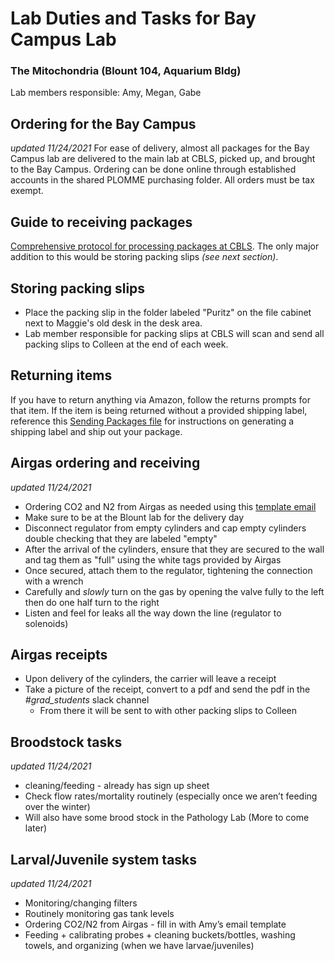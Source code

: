 # Lab Duties and Tasks for Bay Campus Lab
### The Mitochondria (Blount 104, Aquarium Bldg)
Lab members responsible: Amy, Megan, Gabe

## Ordering for the Bay Campus
*updated 11/24/2021*
For ease of delivery, almost all packages for the Bay Campus lab are delivered to the main lab at CBLS, picked up, and brought to the Bay Campus.
Ordering can be done online through established accounts in the shared PLOMME purchasing folder. All orders must be tax exempt.
## Guide to receiving packages
[Comprehensive protocol for processing packages at CBLS](https://github.com/meschedl/PPP-Lab-Resources/blob/master/Protocols_and_Lab_Resources/Lab_Maintenance/Putting_Away_Packages.md). The only major addition to this would be storing packing slips *(see next section)*.
## Storing packing slips
* Place the packing slip in the folder labeled "Puritz" on the file cabinet next to Maggie's old desk in the desk area.
* Lab member responsible for packing slips at CBLS will scan and send all packing slips to Colleen at the end of each week.
## Returning items
If you have to return anything via Amazon, follow the returns prompts for that item. If the item is being returned without a provided shipping label, reference this [Sending Packages file](https://github.com/meschedl/PPP-Lab-Resources/blob/master/Protocols_and_Lab_Resources/Lab_Maintenance/Sending_Packages.md) for instructions on generating a shipping label and ship out your package.

## Airgas ordering and receiving
*updated 11/24/2021*
* Ordering CO2 and N2 from Airgas as needed using this [template email](Airgas_order.md)
* Make sure to be at the Blount lab for the delivery day
* Disconnect regulator from empty cylinders and cap empty cylinders double checking that they are labeled "empty"
* After the arrival of the cylinders, ensure that they are secured to the wall and tag them as "full" using the white tags provided by Airgas
* Once secured, attach them to the regulator, tightening the connection with a wrench
* Carefully and *slowly* turn on the gas by opening the valve fully to the left then do one half turn to the right
* Listen and feel for leaks all the way down the line (regulator to solenoids)
## Airgas receipts
* Upon delivery of the cylinders, the carrier will leave a receipt
* Take a picture of the receipt, convert to a pdf and send the pdf in the *#grad_students* slack channel
  * From there it will be sent to with other packing slips to Colleen

## Broodstock tasks
*updated 11/24/2021*
* cleaning/feeding - already has sign up sheet
* Check flow rates/mortality routinely (especially once we aren’t feeding over the winter)
* Will also have some brood stock in the Pathology Lab (More to come later)

## Larval/Juvenile system tasks
*updated 11/24/2021*
* Monitoring/changing filters
* Routinely monitoring gas tank levels
* Ordering CO2/N2 from Airgas - fill in with Amy’s email template
* Feeding + calibrating probes + cleaning buckets/bottles, washing towels, and organizing (when we have larvae/juveniles)
